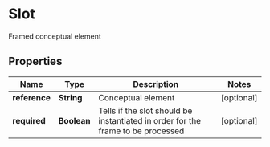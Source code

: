 

# Slot

Framed conceptual element
## Properties

Name | Type | Description | Notes
------------ | ------------- | ------------- | -------------
**reference** | **String** | Conceptual element |  [optional]
**required** | **Boolean** | Tells if the slot should be instantiated in order for the frame to be processed |  [optional]



